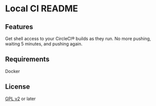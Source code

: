 # Local CI README

## Features

Get shell access to your CircleCI® builds as they run. No more pushing, waiting 5 minutes, and pushing again.

## Requirements

Docker

## License
[GPL v2](LICENSE) or later
